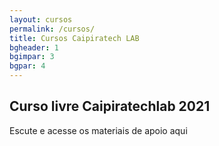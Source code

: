 ```yaml
---
layout: cursos
permalink: /cursos/
title: Cursos Caipiratech LAB
bgheader: 1
bgimpar: 3
bgpar: 4   
---
```


## Curso livre Caipiratechlab 2021

Escute e acesse os materiais de apoio aqui